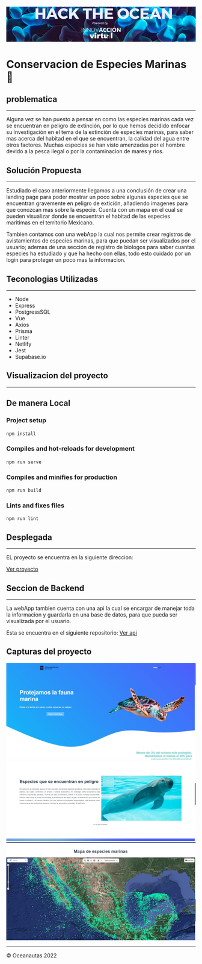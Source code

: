 ![](https://github.com/JosafatJimenezB/HacktTheOcean-Hackaton/blob/main/assets/header.png)

# Conservacion de Especies Marinas :turtle:

## problematica

---

Alguna vez se han puesto a pensar en como las especies marinas cada vez se encuentran en peligro de extinción, por lo que hemos decidido enfocar su investigación en el tema de la extinción de especies marinas, para saber mas acerca del habitad en el que se encuentran, la calidad del agua entre otros factores. Muchas especies se han visto amenzadas por el hombre devido a la pesca ilegal o por la contaminacion de mares y rios.

## Solución Propuesta

---

Estudiado el caso anteriormente llegamos a una conclusión de crear una landing page para poder mostrar un poco sobre algunas especies que se encuentran gravemente en peligro de extición, añadiendo imagenes para que conozcan mas sobre la especie. Cuenta con un mapa en el cual se pueden visualizar donde se encuentran el habitad de las especies maritimas en el territorio Mexicano.

Tambien contamos con una webApp la cual nos permite crear registros de avistamientos de especies marinas, para que puedan ser visualizados por el usuario; ademas de una sección de registro de biologos para saber cuantas especies ha estudiado y que ha hecho con ellas, todo esto cuidado por un login para proteger un poco mas la informacion.

## Teconologias Utilizadas

---

- Node
- Express
- PostgressSQL
- Vue
- Axios
- Prisma
- Linter
- Netlify
- Jest
- Supabase.io

## Visualizacion del proyecto

---

## De manera Local

### Project setup

```
npm install
```

### Compiles and hot-reloads for development

```
npm run serve
```

### Compiles and minifies for production

```
npm run build
```

### Lints and fixes files

```
npm run lint
```

## Desplegada

---

EL proyecto se encuentra en la siguiente direccion:

[Ver proyecto](https://oceanautas.netlify.app/#/)

## Seccion de Backend

---

La webApp tambien cuenta con una api la cual se encargar de manejar toda la informacion y guardarla en una base de datos, para que pueda ser visualizada por el usuario.

Esta se encuentra en el siguiente repositorio:
[Ver api](https://github.com/Urivan07/HackTheOceanBackend)

## Capturas del proyecto

![](./vistas/view1.jpg)
![](./vistas/view2.jpg)
![](./vistas/view3.jpg)

---

© Oceanautas 2022

